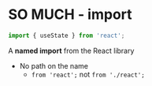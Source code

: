 # SO MUCH - import

```js
import { useState } from 'react';
```

A **named import** from the React library
- No path on the name 
    - `from 'react';` not `from './react';`



